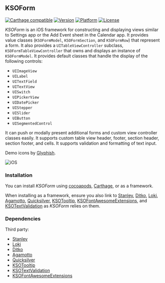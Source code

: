 ## KSOForm

[![Carthage compatible](https://img.shields.io/badge/Carthage-compatible-4BC51D.svg?style=flat)](https://github.com/Carthage/Carthage)
[![Version](http://img.shields.io/cocoapods/v/KSOForm.svg)](http://cocoapods.org/?q=KSOForm)
[![Platform](http://img.shields.io/cocoapods/p/KSOForm.svg)]()
[![License](http://img.shields.io/cocoapods/l/KSOForm.svg)](https://github.com/Kosoku/KSOForm/blob/master/license.txt)

*KSOForm* is an iOS framework for constructing and displaying views similar to Settings app or the Add Event sheet in the Calendar app. It provides value classes (`KSOFormModel`, `KSOFormSection`, and `KSOFormRow`) that represent a form. It also provides a `UITableViewController` subclass, `KSOFormTableViewController` that owns and displays an instance of `KSOFormModel`. It provides default classes that handle the display of the following controls:

- `UIImageView`
- `UILabel`
- `UITextField`
- `UITextView`
- `UISwitch`
- `UIPickerView`
- `UIDatePicker`
- `UIStepper`
- `UISlider`
- `UIButton`
- `UISegmentedControl`

It can push or modally present additional forms and custom view controller classes easily. It supports custom table view header, footer, section header, section footer, and cells. It supports validation and formatting of text input.

Demo icons by [Glyphish](http://www.glyphish.com/).

![iOS](screenshots/iOS.gif)

### Installation

You can install *KSOForm* using [cocoapods](https://cocoapods.org/), [Carthage](https://github.com/Carthage/Carthage), or as a framework.

When installing as a framework, ensure you also link to [Stanley](https://github.com/Kosoku/Stanley), [Ditko](https://github.com/Kosoku/Ditko), [Loki](https://github.com/Kosoku/Loki), [Agamotto](https://github.com/Kosoku/Agamotto), [Quicksilver](https://github.com/Kosoku/Quicksilver), [KSOTooltip](https://github.com/Kosoku/KSOTooltip), [KSOFontAwesomeExtensions](https://github.com/Kosoku/KSOFontAwesomeExtensions), and [KSOTextValidation](https://github.com/Kosoku/KSOTextValidation) as *KSOForm* relies on them.

### Dependencies

Third party:

- [Stanley](https://github.com/Kosoku/Stanley)
- [Loki](https://github.com/Kosoku/Loki)
- [Ditko](https://github.com/Kosoku/Ditko)
- [Agamotto](https://github.com/Kosoku/Agamotto)
- [Quicksilver](https://github.com/Kosoku/Quicksilver)
- [KSOTooltip](https://github.com/Kosoku/KSOTooltip)
- [KSOTextValidation](https://github.com/Kosoku/KSOTextValidation)
- [KSOFontAwesomeExtensions](https://github.com/Kosoku/KSOFontAwesomeExtensions)